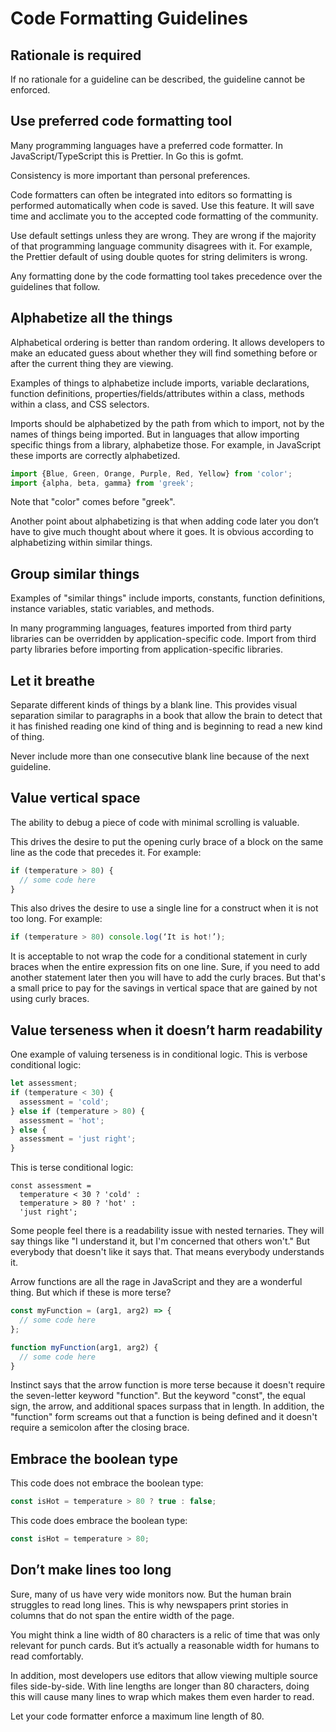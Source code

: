 # Code Formatting Guidelines

## Rationale is required

If no rationale for a guideline can be described,
the guideline cannot be enforced.

## Use preferred code formatting tool

Many programming languages have a preferred code formatter.
In JavaScript/TypeScript this is Prettier.
In Go this is gofmt.

Consistency is more important than personal preferences.

Code formatters can often be integrated into editors so
formatting is performed automatically when code is saved.
Use this feature. It will save time and acclimate you
to the accepted code formatting of the community.

Use default settings unless they are wrong.
They are wrong if the majority of that
programming language community disagrees with it.
For example, the Prettier default of using
double quotes for string delimiters is wrong.

Any formatting done by the code formatting tool
takes precedence over the guidelines that follow.

## Alphabetize all the things

Alphabetical ordering is better than random ordering.
It allows developers to make an educated guess about whether they
will find something before or after the current thing they are viewing.

Examples of things to alphabetize include imports, variable declarations,
function definitions, properties/fields/attributes within a class,
methods within a class, and CSS selectors.

Imports should be alphabetized by the path from which to import,
not by the names of things being imported.
But in languages that allow importing specific things
from a library, alphabetize those.
For example, in JavaScript these imports are correctly alphabetized.

```js
import {Blue, Green, Orange, Purple, Red, Yellow} from 'color';
import {alpha, beta, gamma} from 'greek';
```

Note that "color" comes before "greek".

Another point about alphabetizing is that when adding code later
you don’t have to give much thought about where it goes.
It is obvious according to alphabetizing within similar things.

## Group similar things

Examples of "similar things" include imports, constants,
function definitions, instance variables, static variables, and methods.

In many programming languages, features imported from third party libraries
can be overridden by application-specific code.
Import from third party libraries before
importing from application-specific libraries.

## Let it breathe

Separate different kinds of things by a blank line.
This provides visual separation similar to paragraphs in a book
that allow the brain to detect that it has finished reading
one kind of thing and is beginning to read a new kind of thing.

Never include more than one consecutive blank line
because of the next guideline.

## Value vertical space

The ability to debug a piece of code with minimal scrolling is valuable.

This drives the desire to put the opening curly brace of a block
on the same line as the code that precedes it. For example:

```js
if (temperature > 80) {
  // some code here
}
```

This also drives the desire to use a single line
for a construct when it is not too long. For example:

```js
if (temperature > 80) console.log(‘It is hot!’);
```

It is acceptable to not wrap the code for a conditional statement
in curly braces when the entire expression fits on one line.
Sure, if you need to add another statement later
then you will have to add the curly braces.
But that's a small price to pay for the savings
in vertical space that are gained by not using curly braces.

## Value terseness when it doesn’t harm readability

One example of valuing terseness is in conditional logic.
This is verbose conditional logic:

```js
let assessment;
if (temperature < 30) {
  assessment = 'cold';
} else if (temperature > 80) {
  assessment = 'hot';
} else {
  assessment = 'just right';
}
```

This is terse conditional logic:

```text
const assessment =
  temperature < 30 ? 'cold' :
  temperature > 80 ? 'hot' :
  'just right';
```

Some people feel there is a readability issue with nested ternaries.
They will say things like "I understand it, but I'm concerned that others won't."
But everybody that doesn't like it says that.
That means everybody understands it.

Arrow functions are all the rage in JavaScript
and they are a wonderful thing.
But which if these is more terse?

```js
const myFunction = (arg1, arg2) => {
  // some code here
};

function myFunction(arg1, arg2) {
  // some code here
}
```

Instinct says that the arrow function is more terse because
it doesn't require the seven-letter keyword "function".
But the keyword "const", the equal sign, the arrow,
and additional spaces surpass that in length.
In addition, the "function" form screams out
that a function is being defined and
it doesn't require a semicolon after the closing brace.

## Embrace the boolean type

This code does not embrace the boolean type:

```js
const isHot = temperature > 80 ? true : false;
```

This code does embrace the boolean type:

```js
const isHot = temperature > 80;
```

## Don’t make lines too long

Sure, many of us have very wide monitors now.
But the human brain struggles to read long lines.
This is why newspapers print stories in columns
that do not span the entire width of the page.

You might think a line width of 80 characters is a relic of time
that was only relevant for punch cards.
But it’s actually a reasonable width for humans to read comfortably.

In addition, most developers use editors that allow
viewing multiple source files side-by-side.
With line lengths are longer than 80 characters,
doing this will cause many lines to wrap
which makes them even harder to read.

Let your code formatter enforce a maximum line length of 80.
